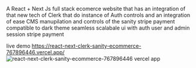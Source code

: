 A React + Next Js full stack ecomerce website that has an integration of that new tech of Clerk that do instance of Auth controls and an integration of ease CMS manupilation and controls of the sanity stripe payment
compatible to dark theme 
seamless scalabale ui
with auth 
user and admin session
stripe payment

live demo 
https://react-next-clerk-sanity-ecommerce-767896446.vercel.app/
![react-next-clerk-sanity-ecommerce-767896446 vercel app](https://github.com/user-attachments/assets/5ea561c1-d833-47be-83dd-f1c008997395)
